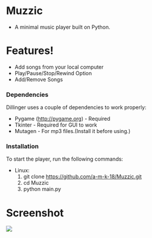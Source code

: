 # Muzzic
  - A minimal music player built on Python.

# Features!

  - Add songs from your local computer
  - Play/Pause/Stop/Rewind Option
  - Add/Remove Songs


### Dependencies

Dillinger uses a couple of dependencies to work properly:

* Pygame (http://pygame.org) - Required
* Tkinter - Required for GUI to work
* Mutagen - For mp3 files.(Install it before using.)

### Installation

To start the player, run the following commands:

 - Linux:
    1. git clone https://github.com/a-m-k-18/Muzzic.git
    2. cd Muzzic
    3. python main.py

# Screenshot
![](https://picresize.com/images/rsz_screenshot_from_2019-09-12_23-14-10.png)



